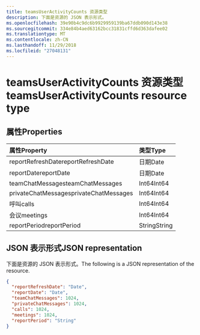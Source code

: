 ```yaml
---
title: teamsUserActivityCounts 资源类型
description: 下面是资源的 JSON 表示形式。
ms.openlocfilehash: 39e90b4c9dc6b9929959139ba67ddb090d143e38
ms.sourcegitcommit: 334e84b4aed63162bcc31831cffd6d363dafee02
ms.translationtype: MT
ms.contentlocale: zh-CN
ms.lasthandoff: 11/29/2018
ms.locfileid: "27048131"
---
```

# <a name="teamsuseractivitycounts-resource-type"></a><span data-ttu-id="307a3-103">teamsUserActivityCounts 资源类型</span><span class="sxs-lookup"><span data-stu-id="307a3-103">teamsUserActivityCounts resource type</span></span>

## <a name="properties"></a><span data-ttu-id="307a3-104">属性</span><span class="sxs-lookup"><span data-stu-id="307a3-104">Properties</span></span>

| <span data-ttu-id="307a3-105">属性</span><span class="sxs-lookup"><span data-stu-id="307a3-105">Property</span></span>            | <span data-ttu-id="307a3-106">类型</span><span class="sxs-lookup"><span data-stu-id="307a3-106">Type</span></span>   |
| :------------------ | :----- |
| <span data-ttu-id="307a3-107">reportRefreshDate</span><span class="sxs-lookup"><span data-stu-id="307a3-107">reportRefreshDate</span></span>   | <span data-ttu-id="307a3-108">日期</span><span class="sxs-lookup"><span data-stu-id="307a3-108">Date</span></span>   |
| <span data-ttu-id="307a3-109">reportDate</span><span class="sxs-lookup"><span data-stu-id="307a3-109">reportDate</span></span>          | <span data-ttu-id="307a3-110">日期</span><span class="sxs-lookup"><span data-stu-id="307a3-110">Date</span></span>   |
| <span data-ttu-id="307a3-111">teamChatMessages</span><span class="sxs-lookup"><span data-stu-id="307a3-111">teamChatMessages</span></span>    | <span data-ttu-id="307a3-112">Int64</span><span class="sxs-lookup"><span data-stu-id="307a3-112">Int64</span></span>  |
| <span data-ttu-id="307a3-113">privateChatMessages</span><span class="sxs-lookup"><span data-stu-id="307a3-113">privateChatMessages</span></span> | <span data-ttu-id="307a3-114">Int64</span><span class="sxs-lookup"><span data-stu-id="307a3-114">Int64</span></span>  |
| <span data-ttu-id="307a3-115">呼叫</span><span class="sxs-lookup"><span data-stu-id="307a3-115">calls</span></span>               | <span data-ttu-id="307a3-116">Int64</span><span class="sxs-lookup"><span data-stu-id="307a3-116">Int64</span></span>  |
| <span data-ttu-id="307a3-117">会议</span><span class="sxs-lookup"><span data-stu-id="307a3-117">meetings</span></span>            | <span data-ttu-id="307a3-118">Int64</span><span class="sxs-lookup"><span data-stu-id="307a3-118">Int64</span></span>  |
| <span data-ttu-id="307a3-119">reportPeriod</span><span class="sxs-lookup"><span data-stu-id="307a3-119">reportPeriod</span></span>        | <span data-ttu-id="307a3-120">String</span><span class="sxs-lookup"><span data-stu-id="307a3-120">String</span></span> |


## <a name="json-representation"></a><span data-ttu-id="307a3-121">JSON 表示形式</span><span class="sxs-lookup"><span data-stu-id="307a3-121">JSON representation</span></span>

<span data-ttu-id="307a3-122">下面是资源的 JSON 表示形式。</span><span class="sxs-lookup"><span data-stu-id="307a3-122">The following is a JSON representation of the resource.</span></span>

<!-- {
  "blockType": "resource",
  "@odata.type": "microsoft.graph.teamsUserActivityCounts"
} -->

```json
{
  "reportRefreshDate": "Date", 
  "reportDate": "Date", 
  "teamChatMessages": 1024, 
  "privateChatMessages": 1024, 
  "calls": 1024, 
  "meetings": 1024, 
  "reportPeriod": "String"
}
```
